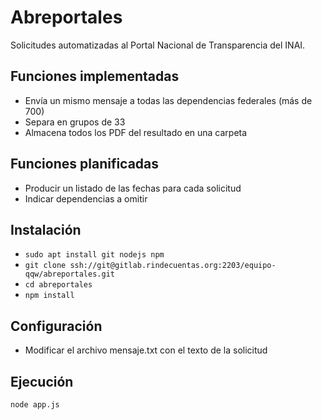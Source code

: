# Abreportales
Solicitudes automatizadas al Portal Nacional de Transparencia del INAI.

## Funciones implementadas
* Envía un mismo mensaje a todas las dependencias federales (más de 700)
* Separa en grupos de 33
* Almacena todos los PDF del resultado en una carpeta

## Funciones planificadas
* Producir un listado de las fechas para cada solicitud
* Indicar dependencias a omitir

## Instalación
* ```sudo apt install git nodejs npm```
* ```git clone ssh://git@gitlab.rindecuentas.org:2203/equipo-qqw/abreportales.git```
* ```cd abreportales```
* ```npm install```

## Configuración
* Modificar el archivo mensaje.txt con el texto de la solicitud

## Ejecución
```node app.js```

